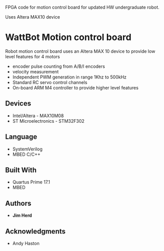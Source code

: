 FPGA code for motion control board for updated HW undergraduate robot.

Uses Altera MAX10 device

# WattBot Motion control board

Robot motion control board uses an Altera MAX 10 device to provide low level features for 4 motors

* encoder pulse counting from A/B/I encoders
* velocity measurement
* Independent PWM generation in range 1Khz to 500kHz
* Standard RC servo control channels
* On-board ARM M4 controller to provide higher level features

## Devices 
* Intel/Altera - MAX10M08
* ST Microelectronics - STM32F302

## Language 
* SystemVerilog
* MBED C/C++

## Built With

* Quartus Prime 17.1
* MBED

## Authors

* **Jim Herd**

## Acknowledgments

* Andy Haston



